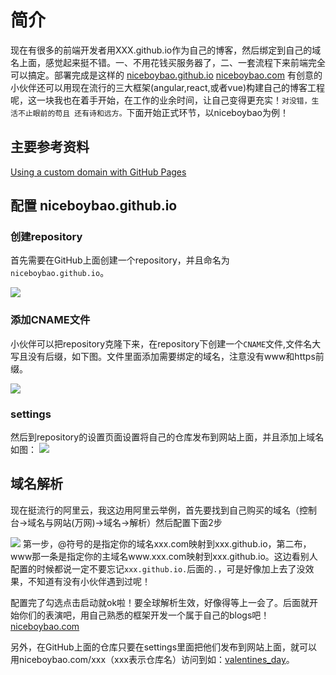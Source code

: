 # 简介

现在有很多的前端开发者用XXX.github.io作为自己的博客，然后绑定到自己的域名上面，感觉起来挺不错。一、不用花钱买服务器了，二、一套流程下来前端完全可以搞定。部署完成是这样的 [niceboybao.github.io](http://niceboybao.com/) [niceboybao.com](http://niceboybao.com/) 有创意的小伙伴还可以用现在流行的三大框架(angular,react,或者vue)构建自己的博客工程呢，这一块我也在着手开始，在工作的业余时间，让自己变得更充实！`对没错，生活不止眼前的苟且 还有诗和远方。`下面开始正式环节，以niceboybao为例！

## 主要参考资料

[Using a custom domain with GitHub Pages](https://help.github.com/articles/using-a-custom-domain-with-github-pages/)

## 配置 niceboybao.github.io

### 创建repository

首先需要在GitHub上面创建一个repository，并且命名为`niceboybao.github.io`。

![](https://user-gold-cdn.xitu.io/2018/1/31/1614c1924c69adc2?w=1732&h=540&f=jpeg&s=96363)

### 添加CNAME文件

小伙伴可以把repository克隆下来，在repository下创建一个`CNAME`文件,文件名大写且没有后缀，如下图。文件里面添加需要绑定的域名，注意没有www和https前缀。

![](https://user-gold-cdn.xitu.io/2018/1/31/1614c19a45f9c446?w=1436&h=768&f=jpeg&s=75268)

### settings

然后到repository的设置页面设置将自己的仓库发布到网站上面，并且添加上域名 如图： ![](https://user-gold-cdn.xitu.io/2018/1/31/1614c19fda812a47?w=1516&h=1196&f=jpeg&s=252525)

## 域名解析

现在挺流行的阿里云，我这边用阿里云举例，首先要找到自己购买的域名（控制台->域名与网站(万网)->域名->解析）然后配置下面2步

![](https://user-gold-cdn.xitu.io/2018/1/31/1614c1af9c56cbe9?w=2098&h=570&f=jpeg&s=118670) 第一步，@符号的是指定你的域名xxx.com映射到xxx.github.io，第二布，www那一条是指定你的主域名www.xxx.com映射到xxx.github.io。这边看别人配置的时候都说一定不要忘记`xxx.github.io.`后面的`.`，可是好像加上去了没效果，不知道有没有小伙伴遇到过呢！

配置完了勾选点击启动就ok啦！要全球解析生效，好像得等上一会了。后面就开始你们的表演吧，用自己熟悉的框架开发一个属于自己的blogs吧！[niceboybao.com](http://niceboybao.com/)

另外，在GitHub上面的仓库只要在settings里面把他们发布到网站上面，就可以用niceboybao.com/xxx（xxx表示仓库名）访问到如：[valentines_day](http://niceboybao.com/valentines_day/)。
